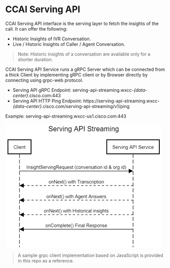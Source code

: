 # CCAI Serving API

CCAI Serving API interface is the serving layer to fetch the insights of the call. It can offer the following:
- Historic Insights of IVR Conversation.
- Live / Historic Insights of Caller / Agent Conversation.

> Note: Historic insights of a conversation are available only for a shorter duration.

CCAI Serving API Service runs a gRPC Server which can be connected from a thick Client by implementing gRPC client or by Browser directly by connecting using grpc-web protocol.

- Serving API gRPC Endpoint: serving-api-streaming.wxcc-_{data-center}_.cisco.com:443
- Serving API HTTP Ping Endpoint: https://serving-api-streaming.wxcc-_{data-center}_.cisco.com/serving-api-streaming/v1/ping

Example: serving-api-streaming.wxcc-us1.cisco.com:443

![Sequence Diagram](./Serving-Sequence-Diagram.png)

> A sample grpc client implementation based on JavaScript is provided in this repo as a reference. 